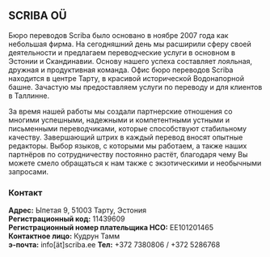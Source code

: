 ## SCRIBA OÜ

Бюро переводов Scriba было основано в ноябре 2007 года как небольшая фирма. На сегодняшний день мы расширили сферу своей деятельности и предлагаем переводческие услуги в основном в Эстонии и Скандинавии. Основу нашего успеха составляет лояльная, дружная и продуктивная команда. Офис бюро переводов Scriba находится в центре Тарту, в красивой исторической Водонапорной башне. Зачастую мы предоставляем услуги по переводу и для клиентов в Таллинне.

За время нашей работы мы создали партнерские отношения со многими успешными, надежными и компетентными устными и письменными переводчиками, которые способствуют стабильному качеству. Завершающий штрих в каждый перевод вносят опытные редакторы. Выбор языков, с которыми мы работаем, а также наших партнёров по сотрудничеству постоянно растёт, благодаря чему Вы можете смело обращаться к нам также с экзотическими и необычными запросами.

### Контакт

**Адрес:** Ыпетая 9, 51003 Тарту, Эстония<br>
**Регистрационный код:** 11439609<br>
**Регистрационный номер плательщика НСО:** EE101201465<br>
**Контактное лицо:** Кудрун Тамм<br>
**э-почта:** info[ät]scriba.ee
**Тел:** +372 7380806 / +372 5286768<br>

